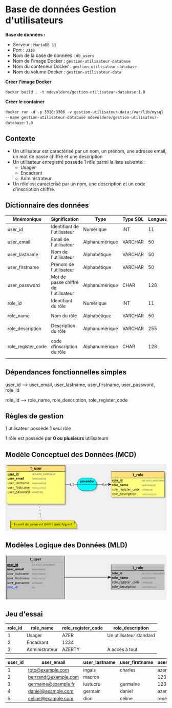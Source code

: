 # Base de données Gestion d'utilisateurs 

**Base de données :** 
- Serveur : `MariaDB 11`
- Port : `3310`
- Nom de la base de données : `db_users` 
- Nom de l'image Docker : `gestion-utilisateur-database`
- Nom du conteneur Docker : `gestion-utilisateur-database` 
- Nom du volume Docker :  `gestion-utilisateur-data`

**Créer l'image Docker**

`docker build . -t mdevoldere/gestion-utilisateur-database:1.0`

**Créer le container**

`docker run -d -p 3310:3306 -v gestion-utilisateur-data:/var/lib/mysql --name gestion-utilisateur-database mdevoldere/gestion-utilisateur-database:1.0`

## Contexte 

- Un utilisateur est caractérisé par un nom, un prénom, une adresse email, un mot de passe chiffré et une description
- Un utilisateur enregistré possède 1 rôle parmi la liste suivante :
    - Usager
    - Encadrant
    - Administrateur
- Un rôle est caractérisé par un nom, une description et un code d’inscription chiffré.


## Dictionnaire des données 

| Mnémonique | Signification | Type | Type SQL | Longueur | Remarques |
| --- | --- | --- | --- | ---| ---|
| user_id | Identifiant de l'utilisateur | Numérique | INT | 11 | Identifiant, A.I |
| user_email | Email de l'utilisateur | Alphanumérique | VARCHAR | 50 | Obligatoire, unique |
| user_lastname | Nom de l'utilisateur | Alphabétique | VARCHAR | 50 | Obligatoire |
| user_firstname | Prénom de l'utilisateur | Alphabétique | VARCHAR | 50 | Facultatif |
| user_password | Mot de passe chiffré de l'utilisateur | Alphanumérique | CHAR | 128 | Obligatoire, chiffré avec Argon2 |
| role_id | Identifiant du rôle | Numérique | INT | 11 | Identifiant, A.I  |
| role_name | Nom du rôle | Alphabétique | VARCHAR | 50 | Obligatoire, unique |
| role_description | Description du rôle | Alphanumérique | VARCHAR | 255 | Facultatif |
| role_register_code | code d'inscription du rôle | Alphanumérique | CHAR | 128 | Obligatoire, chiffré avec Argon2 |

## Dépendances fonctionnelles simples 

user_id --> user_email, user_lastname, user_firstname, user_password, role_id

role_id --> role_name, role_description, role_register_code


## Règles de gestion

1 utilisateur possède **1** seul rôle

1 rôle est possédé par **0 ou plusieurs** utilisateurs

## Modèle Conceptuel des Données (MCD)

![MCD](./db_users-MCD.png)

## Modèles Logique des Données (MLD) 

![MLD](./db_users-MLD.png)


## Jeu d'essai 


| role_id | role_name | role_register_code | role_description | 
| --- | --- | --- | --- | 
| 1 | Usager | AZER | Un utilisateur standard |
| 2 | Encadrant | 1234 |  |
| 3 | Administrateur | AZERTY | A accès à tout |

| user_id | user_email | user_lastname | user_firstname | user_password | role_id |
| --- | --- | --- | --- | --- | --- | 
| 1 | toto@example.com | ingals | charles | azerty | 3 | 
| 2 | bertrand@example.com | macron |  | 123456 | 1 | 
| 3 | germaine@example.fr | lustucru | germaine | 1234 | 2 | 
| 4 | daniel@example.com | germain | daniel | azer | 1 | 
| 5 | celine@example.com | dion | céline | rené | 2 | 